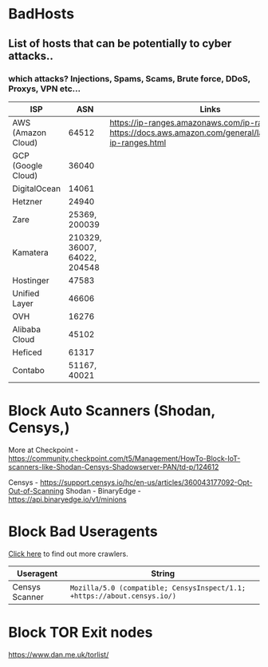 # BadHosts
## List of hosts that can be potentially to cyber attacks..

### which attacks? Injections, Spams, Scams, Brute force, DDoS, Proxys, VPN etc...


| ISP | ASN | Links |
| ------ | ------ | ------ |
| AWS (Amazon Cloud) | 64512 | https://ip-ranges.amazonaws.com/ip-ranges.json https://docs.aws.amazon.com/general/latest/gr/aws-ip-ranges.html|
| GCP (Google Cloud) | 36040 ||
| DigitalOcean | 14061 ||
| Hetzner | 24940 ||
| Zare | 25369, 200039 ||
| Kamatera | 210329, 36007, 64022, 204548 ||
| Hostinger | 47583 ||
| Unified Layer | 46606 | |
| OVH | 16276 ||
| Alibaba Cloud | 45102 ||
| Heficed | 61317 ||
| Contabo | 51167, 40021 ||

# Block Auto Scanners (Shodan, Censys,)

More at Checkpoint - https://community.checkpoint.com/t5/Management/HowTo-Block-IoT-scanners-like-Shodan-Censys-Shadowserver-PAN/td-p/124612

Censys - https://support.censys.io/hc/en-us/articles/360043177092-Opt-Out-of-Scanning
Shodan - 
BinaryEdge - https://api.binaryedge.io/v1/minions 


# Block Bad Useragents

[Click here](https://udger.com/resources/ua-list/crawlers) to find out more crawlers.

| Useragent  | String |
| ------ | ------ |
| Censys Scanner | ```Mozilla/5.0 (compatible; CensysInspect/1.1; +https://about.censys.io/)``` |


# Block TOR Exit nodes
https://www.dan.me.uk/torlist/

